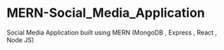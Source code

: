 # MERN-Social_Media_Application
Social Media Application built using MERN (MongoDB , Express , React , Node JS)
